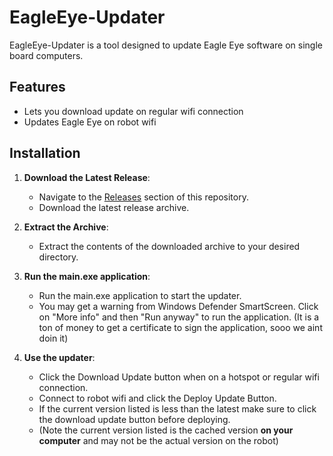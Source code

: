 # EagleEye-Updater

EagleEye-Updater is a tool designed to update Eagle Eye software on single board computers.

## Features

- Lets you download update on regular wifi connection
- Updates Eagle Eye on robot wifi

## Installation

1. **Download the Latest Release**:
   - Navigate to the [Releases](https://github.com/frc3322/EagleEye-Updater/releases) section of this repository.
   - Download the latest release archive.

2. **Extract the Archive**:
   - Extract the contents of the downloaded archive to your desired directory.
3. **Run the main.exe application**:
   - Run the main.exe application to start the updater.
   - You may get a warning from Windows Defender SmartScreen. Click on "More info" and then "Run anyway" to run the application. (It is a ton of money to get a certificate to sign the application, sooo we aint doin it)
4. **Use the updater**:
   - Click the Download Update button when on a hotspot or regular wifi connection.
   - Connect to robot wifi and click the Deploy Update Button.
   - If the current version listed is less than the latest make sure to click the download update button before deploying.
   - (Note the current version listed is the cached version **on your computer** and may not be the actual version on the robot)
